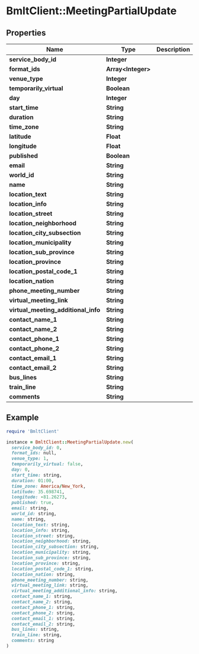 # BmltClient::MeetingPartialUpdate

## Properties

| Name | Type | Description | Notes |
| ---- | ---- | ----------- | ----- |
| **service_body_id** | **Integer** |  |  |
| **format_ids** | **Array&lt;Integer&gt;** |  |  |
| **venue_type** | **Integer** |  |  |
| **temporarily_virtual** | **Boolean** |  | [optional] |
| **day** | **Integer** |  |  |
| **start_time** | **String** |  |  |
| **duration** | **String** |  |  |
| **time_zone** | **String** |  | [optional] |
| **latitude** | **Float** |  |  |
| **longitude** | **Float** |  |  |
| **published** | **Boolean** |  |  |
| **email** | **String** |  | [optional] |
| **world_id** | **String** |  | [optional] |
| **name** | **String** |  |  |
| **location_text** | **String** |  | [optional] |
| **location_info** | **String** |  | [optional] |
| **location_street** | **String** |  | [optional] |
| **location_neighborhood** | **String** |  | [optional] |
| **location_city_subsection** | **String** |  | [optional] |
| **location_municipality** | **String** |  | [optional] |
| **location_sub_province** | **String** |  | [optional] |
| **location_province** | **String** |  | [optional] |
| **location_postal_code_1** | **String** |  | [optional] |
| **location_nation** | **String** |  | [optional] |
| **phone_meeting_number** | **String** |  | [optional] |
| **virtual_meeting_link** | **String** |  | [optional] |
| **virtual_meeting_additional_info** | **String** |  | [optional] |
| **contact_name_1** | **String** |  | [optional] |
| **contact_name_2** | **String** |  | [optional] |
| **contact_phone_1** | **String** |  | [optional] |
| **contact_phone_2** | **String** |  | [optional] |
| **contact_email_1** | **String** |  | [optional] |
| **contact_email_2** | **String** |  | [optional] |
| **bus_lines** | **String** |  | [optional] |
| **train_line** | **String** |  | [optional] |
| **comments** | **String** |  | [optional] |

## Example

```ruby
require 'BmltClient'

instance = BmltClient::MeetingPartialUpdate.new(
  service_body_id: 0,
  format_ids: null,
  venue_type: 1,
  temporarily_virtual: false,
  day: 0,
  start_time: string,
  duration: 01:00,
  time_zone: America/New_York,
  latitude: 35.698741,
  longitude: -81.26273,
  published: true,
  email: string,
  world_id: string,
  name: string,
  location_text: string,
  location_info: string,
  location_street: string,
  location_neighborhood: string,
  location_city_subsection: string,
  location_municipality: string,
  location_sub_province: string,
  location_province: string,
  location_postal_code_1: string,
  location_nation: string,
  phone_meeting_number: string,
  virtual_meeting_link: string,
  virtual_meeting_additional_info: string,
  contact_name_1: string,
  contact_name_2: string,
  contact_phone_1: string,
  contact_phone_2: string,
  contact_email_1: string,
  contact_email_2: string,
  bus_lines: string,
  train_line: string,
  comments: string
)
```

